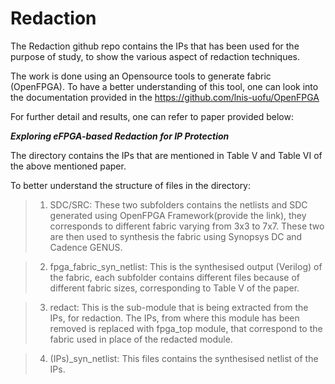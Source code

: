 # Redaction

The Redaction github repo contains the IPs that has been used for the purpose of study, to show the various aspect of redaction techniques.

The work is done using an Opensource tools to generate fabric (OpenFPGA). To have a better understanding of this tool, one can look into the documentation provided in the 
https://github.com/lnis-uofu/OpenFPGA

For further detail and results, one can refer to paper provided below:

***Exploring eFPGA-based Redaction for IP Protection***

The directory contains the IPs that are mentioned in Table V and Table VI of the above mentioned paper.

To better understand the structure of files in the directory:

> 1. SDC/SRC: These two subfolders contains the netlists and SDC generated using OpenFPGA Framework(provide the link), they corresponds to different fabric varying from 3x3 to 
            7x7. These two are then used to synthesis the fabric using Synopsys DC and Cadence GENUS.
       
> 2. fpga_fabric_syn_netlist: This is the synthesised output (Verilog) of the fabric, each subfolder contains different files because of different fabric sizes, corresponding
                            to Table V of the paper.
     
> 3. redact: This is the sub-module that is being extracted from the IPs, for redaction. The IPs, from where this module has been removed is replaced with fpga_top module,
            that correspond to the fabric used in place of the redacted module.
            
> 4. (IPs)\_syn_netlist: This files contains the synthesised netlist of the IPs.
